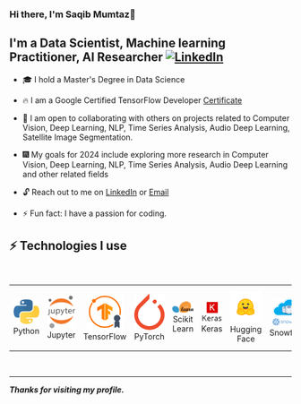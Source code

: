 ### Hi there, I'm Saqib Mumtaz👋
## I'm a Data Scientist, Machine learning Practitioner, AI Researcher   [![LinkedIn](https://img.shields.io/badge/linkedin-%230077B5.svg?style=for-the-badge&logo=linkedin&logoColor=white)](https://www.linkedin.com/in/thesaqibmumtaz/)

*  :mortar_board:  I hold a Master's Degree in Data Science
  
*  :fire:  I am a Google Certified TensorFlow Developer  [Certificate](https://www.credential.net/3cc18e10-d2a9-4aa4-951a-d4d6dac64411#gs.6wvol8)

- :gem: I am open to collaborating with others on projects related to Computer Vision, Deep Learning, NLP, Time Series Analysis, Audio Deep Learning, Satellite Image Segmentation.

- :fireworks: My goals for 2024 include exploring more research in Computer Vision, Deep Learning, NLP, Time Series Analysis, Audio Deep Learning and other related fields
  
- :unlock: Reach out to me on [LinkedIn](https://www.linkedin.com/in/thesaqibmumtaz/) or [Email](mailto:thesaqibmumtaz@gmail.com)

- ⚡ Fun fact: I have a passion for coding.


 ## ⚡  Technologies I use 

 <br>

 <div align="center">
        <table align="center">
            <tr>
                <td align="center" width="140" height="112.43">
                    <img src="./assets/images/python_br.png" width="65px"/>
                    <br /> Python
                </td>
                <td align="center" width="140" height="112.43">
                    <img src="./assets/images/jupyter_br.png" width="65px"/>
                    <br /> Jupyter
                </td>
                <td align="center" width="140" height="112.43">
                    <img src="./assets/images/tf.png" width="65px"/>
                    <br /> TensorFlow
                </td>
                <td align="center" width="140" height="112.43">
                    <img src="./assets/images/pytorch.png" width="65px"/>
                    <br /> PyTorch
                </td>
                <td align="center" width="140" height="112.43">
                    <img src="./assets/images/scikitlearn_br.png" width="65px"/>
                    <br /> Scikit Learn
                </td>
                <td align="center" width="140" height="112.43">
                    <img src="./assets/images/keras_br.png" width="65px"/>
                    <br /> Keras
                </td>
                <td align="center" width="140" height="112.43">
                    <img src="./assets/images/huggingface.png" width="65px"/>
                    <br /> Hugging Face
                </td>
                <td align="center" width="140" height="112.43">
                    <img src="./assets/images/sf.png" width="65px"/>
                    <br /> Snowflake
                </td>
                <td align="center" width="140" height="112.43">
                    <img src="./assets/images/st_br.png" width="65px"/>
                    <br /> Streamlit
                </td>
                <td align="center" width="140" height="112.43">
                    <img src="./assets/images/gradio.png" width="65px"/>
                    <br /> Gradio
                </td>
            </tr>
        </table>
    </div>
    <br>

---

***Thanks for visiting my profile.***
